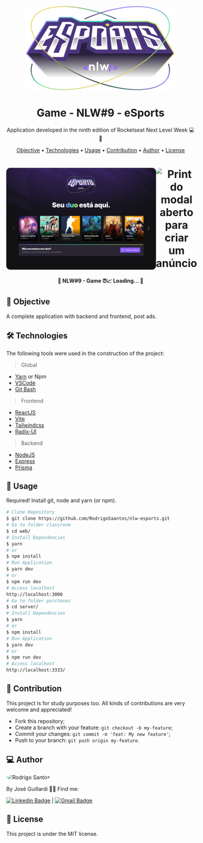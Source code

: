 <h2 align="center">
  <img alt="NLW-eSports" title="#nlw-esports" src="./web/src/assets/logo-nlw-esports.svg" width="400"/>
</h2>

<h1 align="center">
    Game - NLW#9 - eSports
</h1>
<p align="center"> Application developed in the ninth edition of Rocketseat Next Level Week 💻🚀 </p>

<p align="center">
 <a href="#objective">Objective</a> •
 <a href="#technologies">Technologies</a> • 
 <a href="#usage">Usage</a> • 
 <a href="#contribution">Contribution</a> • 
 <a href="#author">Author</a> • 
 <a href="#license">License</a>
</p>

<h1 align="center">
<div style="display: flex; flex-direction: row;">
  <img width="400" style="border-radius: 10px" height="auto" alt="Print da tela inicial da aplicação" title="Home" src="./web/public/Landing.png" />
  <br />
  <img width="400" style="border-radius: 10px" height="auto" alt="Print do modal aberto para criar um anúncio" title="Modal" src="./web/public/Publicar%20anúncio.png" />
  <div>
</h1>

<h4 align="center"> 
	🚧 NLW#9 - Game ⏰📈 Loading...  🚧
</h4>

<h2 id="objective" > 🎯 Objective </h2>


A complete application with backend and frontend, post ads.

<h2 id="technologies"> 🛠 Technologies </h2>

The following tools were used in the construction of the project:
> Global
- [Yarn](https://yarnpkg.com) or Npm
- [VSCode](https://code.visualstudio.com)
- [Git Bash](https://gitforwindows.org/)
> Frontend
- [ReactJS](https://reactjs.org)
- [Vite](https://vitejs.dev/)
- [Tailwindcss](https://tailwindcss.com/)
- [Radix-UI](https://www.radix-ui.com/)
> Backend
- [NodeJS](https://nodejs.org/en/)
- [Express](https://expressjs.com/pt-br/)
- [Prisma](https://www.prisma.io/)
<h2 id="usage" > 👷 Usage </h2>

Required! Install git, node and yarn (or npm).

```bash
# Clone Repository
$ git clone https://github.com/RodrigoSaantos/nlw-esports.git
# Go to folder classroom
$ cd web/
# Install Dependencies
$ yarn
# or
$ npm install
# Run Application
$ yarn dev
# or
$ npm run dev
# Access localhost
http://localhost:3000
# Go to folder purchases
$ cd server/
# Install Dependencies
$ yarn
# or
$ npm install
# Run Application
$ yarn dev
# or
$ npm run dev
# Access localhost
http://localhost:3333/
```

<h2 id="contribution"> 🤝 Contribution </h2>

This project is for study purposes too. All kinds of contributions are very welcome and appreciated!

- Fork this repository;
- Create a branch with your feature: `git checkout -b my-feature`;
- Commit your changes: `git commit -m 'feat: My new feature'`;
- Push to your branch: `git push origin my-feature`.

<h2 id="author"> 💻 Author </h2>

<img style="border-radius: 50%;" src="https://avatars.githubusercontent.com/u/63321040?v=4" width="100px;" alt="Rodrigo Santos"/>

By José Guillardi 👋🏽 Find me:

[![Linkedin Badge](https://img.shields.io/badge/-JoséGuillardi-blue?style=flat-square&logo=Linkedin&logoColor=white&link=https://www.linkedin.com/in/jos%C3%A9-wellington-ribeiro-a26418163/)](https://www.linkedin.com/in/jos%C3%A9-wellington-ribeiro-a26418163/) 
| 
[![Gmail Badge](https://img.shields.io/badge/josegrilo38@gmail.com-c14438?style=flat-square&logo=Gmail&logoColor=white&link=mailto:josegrilo38@gmail.com)](mailto:josegrilo38@gmail.com)

<h2 id="license"> 📝 License </h2>

This project is under the MIT license.